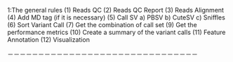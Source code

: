 1:The general rules
(1) Reads QC 
(2) Reads QC Report 
(3) Reads Alignment 
(4) Add MD tag (if it is necessary)
(5) Call SV 
    a) PBSV
    b) CuteSV
    c) Sniffles
(6) Sort Variant Call 
(7) Get the combination of call set
(9) Get the performance metrics 
(10) Create a summary of the variant calls
(11) Feature Annotation
(12) Visualization

－－－－－－－－－－－－－－－－－－－－－－－－－－－－－－－

 